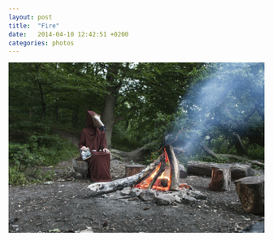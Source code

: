 ```yaml
---
layout: post
title:  "Fire"
date:   2014-04-10 12:42:51 +0200
categories: photos
---
```

![Knaldemand is sitting in front of a fire dressed like a monk with his hood on his head.](/photos/fire.jpg)
